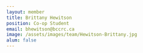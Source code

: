 ```yaml
---
layout: member
title: Brittany Hewitson
position: Co-op Student
email: bhewitson@bccrc.ca
image: /assets/images/team/Hewitson-Brittany.jpg
alum: false
---
```

